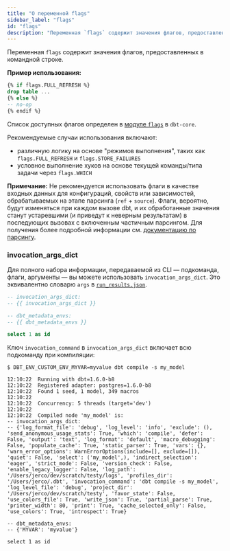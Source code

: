 ```yaml
---
title: "О переменной flags"
sidebar_label: "flags"
id: "flags"
description: "Переменная `flags` содержит значения флагов, предоставленных в командной строке."
---
```


Переменная `flags` содержит значения флагов, предоставленных в командной строке.

__Пример использования:__

<File name='flags.sql'>

```sql
{% if flags.FULL_REFRESH %}
drop table ...
{% else %}
-- no-op
{% endif %}
```

</File>

Список доступных флагов определен в [модуле `flags`](https://github.com/dbt-labs/dbt-core/blob/HEAD/core/dbt/flags.py) в `dbt-core`.

Рекомендуемые случаи использования включают:
- различную логику <Term id="materialization" /> на основе "режимов выполнения", таких как `flags.FULL_REFRESH` и `flags.STORE_FAILURES`
- условное выполнение хуков на основе текущей команды/типа задачи через `flags.WHICH`

**Примечание:** Не рекомендуется использовать флаги в качестве входных данных для конфигураций, свойств или зависимостей, обрабатываемых на этапе парсинга (`ref` + `source`). Флаги, вероятно, будут изменяться при каждом вызове dbt, и их обработанные значения станут устаревшими (и приведут к неверным результатам) в последующих вызовах с включенным частичным парсингом. Для получения более подробной информации см. [документацию по парсингу](/reference/parsing).

### invocation_args_dict

Для полного набора информации, передаваемой из CLI — подкоманда, флаги, аргументы — вы можете использовать `invocation_args_dict`. Это эквивалентно словарю `args` в [`run_results.json`](/reference/artifacts/run-results-json).

<File name='models/my_model.sql'>

```sql
-- invocation_args_dict:
-- {{ invocation_args_dict }}

-- dbt_metadata_envs:
-- {{ dbt_metadata_envs }}

select 1 as id
```

</File>

Ключ `invocation_command` в `invocation_args_dict` включает всю подкоманду при компиляции:

```shell
$ DBT_ENV_CUSTOM_ENV_MYVAR=myvalue dbt compile -s my_model

12:10:22  Running with dbt=1.6.0-b8
12:10:22  Registered adapter: postgres=1.6.0-b8
12:10:22  Found 1 seed, 1 model, 349 macros
12:10:22
12:10:22  Concurrency: 5 threads (target='dev')
12:10:22
12:10:22  Compiled node 'my_model' is:
-- invocation_args_dict:
-- {'log_format_file': 'debug', 'log_level': 'info', 'exclude': (), 'send_anonymous_usage_stats': True, 'which': 'compile', 'defer': False, 'output': 'text', 'log_format': 'default', 'macro_debugging': False, 'populate_cache': True, 'static_parser': True, 'vars': {}, 'warn_error_options': WarnErrorOptions(include=[], exclude=[]), 'quiet': False, 'select': ('my_model',), 'indirect_selection': 'eager', 'strict_mode': False, 'version_check': False, 'enable_legacy_logger': False, 'log_path': '/Users/jerco/dev/scratch/testy/logs', 'profiles_dir': '/Users/jerco/.dbt', 'invocation_command': 'dbt compile -s my_model', 'log_level_file': 'debug', 'project_dir': '/Users/jerco/dev/scratch/testy', 'favor_state': False, 'use_colors_file': True, 'write_json': True, 'partial_parse': True, 'printer_width': 80, 'print': True, 'cache_selected_only': False, 'use_colors': True, 'introspect': True}

-- dbt_metadata_envs:
-- {'MYVAR': 'myvalue'}

select 1 as id
```